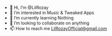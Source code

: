 - 👋 Hi, I’m @LilRozay
- 👀 I’m interested in Music & Tweaked Apps
- 🌱 I’m currently learning Nothing
- 💞️ I’m looking to collaborate on anything 
- 📫 How to reach me LilRozayOfficial@gmail.com

<!---
LilRozay/LilRozay is a ✨ special ✨ repository because its `README.md` (this file) appears on your GitHub profile.
You can click the Preview link to take a look at your changes.
--->
